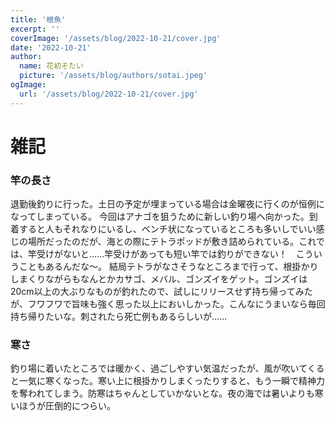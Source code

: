 ```yaml
---
title: '根魚'
excerpt: ''
coverImage: '/assets/blog/2022-10-21/cover.jpg'
date: '2022-10-21'
author:
  name: 花初そたい
  picture: '/assets/blog/authors/sotai.jpeg'
ogImage:
  url: '/assets/blog/2022-10-21/cover.jpg'
---
```

# 雑記

### 竿の長さ
退勤後釣りに行った。土日の予定が埋まっている場合は金曜夜に行くのが恒例になってしまっている。
今回はアナゴを狙うために新しい釣り場へ向かった。到着すると人もそれなりにいるし、ベンチ状になっているところも多いしでいい感じの場所だったのだが、海との際にテトラポッドが敷き詰められている。これでは、竿受けがないと……竿受けがあっても短い竿では釣りができない！　こういうこともあるんだな～。
結局テトラがなさそうなところまで行って、根掛かりしまくりながらもなんとかカサゴ、メバル、ゴンズイをゲット。ゴンズイは20cm以上の大ぶりなものが釣れたので、試しにリリースせず持ち帰ってみたが、フワフワで旨味も強く思った以上においしかった。こんなにうまいなら毎回持ち帰りたいな。刺されたら死亡例もあるらしいが……

### 寒さ
釣り場に着いたところでは暖かく、過ごしやすい気温だったが、風が吹いてくると一気に寒くなった。寒い上に根掛かりしまくったりすると、もう一瞬で精神力を奪われてしまう。防寒はちゃんとしていかないとな。夜の海では暑いよりも寒いほうが圧倒的につらい。